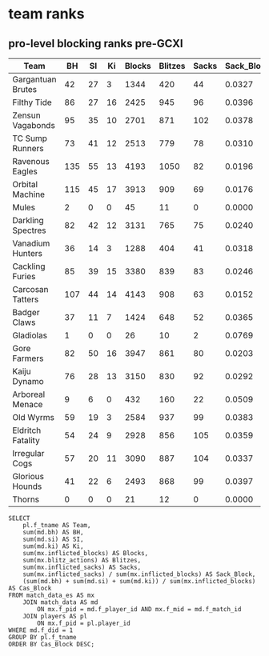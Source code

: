 # team ranks

## pro-level blocking ranks pre-GCXI

| Team              | BH   | SI   | Ki   | Blocks | Blitzes | Sacks | Sack_Block | Cas_Block |
|-------------------|------|------|------|--------|---------|-------|------------|-----------|
| Gargantuan Brutes |   42 |   27 |    3 |   1344 |     420 |    44 |     0.0327 |    0.0536 |
| Filthy Tide       |   86 |   27 |   16 |   2425 |     945 |    96 |     0.0396 |    0.0532 |
| Zensun Vagabonds  |   95 |   35 |   10 |   2701 |     871 |   102 |     0.0378 |    0.0518 |
| TC Sump Runners   |   73 |   41 |   12 |   2513 |     779 |    78 |     0.0310 |    0.0501 |
| Ravenous Eagles   |  135 |   55 |   13 |   4193 |    1050 |    82 |     0.0196 |    0.0484 |
| Orbital Machine   |  115 |   45 |   17 |   3913 |     909 |    69 |     0.0176 |    0.0452 |
| Mules             |    2 |    0 |    0 |     45 |      11 |     0 |     0.0000 |    0.0444 |
| Darkling Spectres |   82 |   42 |   12 |   3131 |     765 |    75 |     0.0240 |    0.0434 |
| Vanadium Hunters  |   36 |   14 |    3 |   1288 |     404 |    41 |     0.0318 |    0.0411 |
| Cackling Furies   |   85 |   39 |   15 |   3380 |     839 |    83 |     0.0246 |    0.0411 |
| Carcosan Tatters  |  107 |   44 |   14 |   4143 |     908 |    63 |     0.0152 |    0.0398 |
| Badger Claws      |   37 |   11 |    7 |   1424 |     648 |    52 |     0.0365 |    0.0386 |
| Gladiolas         |    1 |    0 |    0 |     26 |      10 |     2 |     0.0769 |    0.0385 |
| Gore Farmers      |   82 |   50 |   16 |   3947 |     861 |    80 |     0.0203 |    0.0375 |
| Kaiju Dynamo      |   76 |   28 |   13 |   3150 |     830 |    92 |     0.0292 |    0.0371 |
| Arboreal Menace   |    9 |    6 |    0 |    432 |     160 |    22 |     0.0509 |    0.0347 |
| Old Wyrms         |   59 |   19 |    3 |   2584 |     937 |    99 |     0.0383 |    0.0313 |
| Eldritch Fatality |   54 |   24 |    9 |   2928 |     856 |   105 |     0.0359 |    0.0297 |
| Irregular Cogs    |   57 |   20 |   11 |   3090 |     887 |   104 |     0.0337 |    0.0285 |
| Glorious Hounds   |   41 |   22 |    6 |   2493 |     868 |    99 |     0.0397 |    0.0277 |
| Thorns            |    0 |    0 |    0 |     21 |      12 |     0 |     0.0000 |    0.0000 |


```
SELECT 
	pl.f_tname AS Team, 
	sum(md.bh) AS BH,
	sum(md.si) AS SI,
	sum(md.ki) AS Ki,
	sum(mx.inflicted_blocks) AS Blocks, 
	sum(mx.blitz_actions) AS Blitzes, 
	sum(mx.inflicted_sacks) AS Sacks, 
	sum(mx.inflicted_sacks) / sum(mx.inflicted_blocks) AS Sack_Block, 
	(sum(md.bh) + sum(md.si) + sum(md.ki)) / sum(mx.inflicted_blocks) AS Cas_Block
FROM match_data_es AS mx 
	JOIN match_data AS md 
		ON mx.f_pid = md.f_player_id AND mx.f_mid = md.f_match_id 
	JOIN players AS pl 
		ON mx.f_pid = pl.player_id 
WHERE md.f_did = 1
GROUP BY pl.f_tname 
ORDER BY Cas_Block DESC;
```
